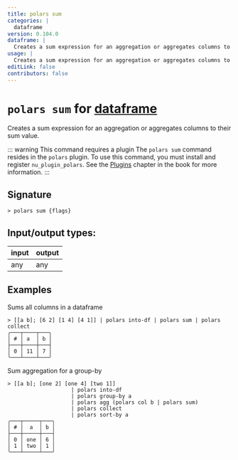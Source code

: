 ```yaml
---
title: polars sum
categories: |
  dataframe
version: 0.104.0
dataframe: |
  Creates a sum expression for an aggregation or aggregates columns to their sum value.
usage: |
  Creates a sum expression for an aggregation or aggregates columns to their sum value.
editLink: false
contributors: false
---
```

<!-- This file is automatically generated. Please edit the command in https://github.com/nushell/nushell instead. -->

# `polars sum` for [dataframe](/commands/categories/dataframe.md)

<div class='command-title'>Creates a sum expression for an aggregation or aggregates columns to their sum value.</div>

::: warning This command requires a plugin
The `polars sum` command resides in the `polars` plugin.
To use this command, you must install and register `nu_plugin_polars`.
See the [Plugins](/book/plugins.html) chapter in the book for more information.
:::


## Signature

```> polars sum {flags} ```


## Input/output types:

| input | output |
| ----- | ------ |
| any   | any    |
## Examples

Sums all columns in a dataframe
```nu
> [[a b]; [6 2] [1 4] [4 1]] | polars into-df | polars sum | polars collect
╭───┬────┬───╮
│ # │ a  │ b │
├───┼────┼───┤
│ 0 │ 11 │ 7 │
╰───┴────┴───╯

```

Sum aggregation for a group-by
```nu
> [[a b]; [one 2] [one 4] [two 1]]
                    | polars into-df
                    | polars group-by a
                    | polars agg (polars col b | polars sum)
                    | polars collect
                    | polars sort-by a
╭───┬─────┬───╮
│ # │  a  │ b │
├───┼─────┼───┤
│ 0 │ one │ 6 │
│ 1 │ two │ 1 │
╰───┴─────┴───╯

```
